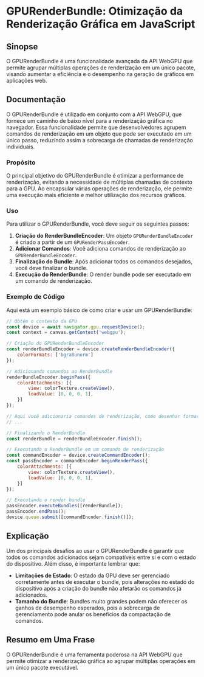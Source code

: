 <!--
Meta Description: # GPURenderBundle: Otimização da Renderização Gráfica em JavaScript ## Sinopse O GPURenderBundle é uma funcionalidade avançada da API WebGPU que permi...
Meta Keywords: renderização, comandos, gpurenderbundle, que, bundle
-->

# GPURenderBundle: Otimização da Renderização Gráfica em JavaScript

## Sinopse
O GPURenderBundle é uma funcionalidade avançada da API WebGPU que permite agrupar múltiplas operações de renderização em um único pacote, visando aumentar a eficiência e o desempenho na geração de gráficos em aplicações web.

## Documentação
O GPURenderBundle é utilizado em conjunto com a API WebGPU, que fornece um caminho de baixo nível para a renderização gráfica no navegador. Essa funcionalidade permite que desenvolvedores agrupem comandos de renderização em um objeto que pode ser executado em um único passo, reduzindo assim a sobrecarga de chamadas de renderização individuais.

### Propósito
O principal objetivo do GPURenderBundle é otimizar a performance de renderização, evitando a necessidade de múltiplas chamadas de contexto para a GPU. Ao encapsular várias operações de renderização, ele permite uma execução mais eficiente e melhor utilização dos recursos gráficos.

### Uso
Para utilizar o GPURenderBundle, você deve seguir os seguintes passos:

1. **Criação do RenderBundleEncoder**: Um objeto `GPURenderBundleEncoder` é criado a partir de um `GPURenderPassEncoder`.
2. **Adicionar Comandos**: Você adiciona comandos de renderização ao `GPURenderBundleEncoder`.
3. **Finalização do Bundle**: Após adicionar todos os comandos desejados, você deve finalizar o bundle.
4. **Execução do RenderBundle**: O render bundle pode ser executado em um comando de renderização.

### Exemplo de Código
Aqui está um exemplo básico de como criar e usar um GPURenderBundle:

```javascript
// Obtém o contexto da GPU
const device = await navigator.gpu.requestDevice();
const context = canvas.getContext('webgpu');

// Criação do GPURenderBundleEncoder
const renderBundleEncoder = device.createRenderBundleEncoder({
    colorFormats: ['bgra8unorm']
});

// Adicionando comandos ao RenderBundle
renderBundleEncoder.beginPass({
    colorAttachments: [{
        view: colorTexture.createView(),
        loadValue: [0, 0, 0, 1],
    }]
});

// Aqui você adicionaria comandos de renderização, como desenhar formas ou texturas
// ...

// Finalizando o RenderBundle
const renderBundle = renderBundleEncoder.finish();

// Executando o RenderBundle em um comando de renderização
const commandEncoder = device.createCommandEncoder();
const passEncoder = commandEncoder.beginRenderPass({
    colorAttachments: [{
        view: colorTexture.createView(),
        loadValue: [0, 0, 0, 1],
    }]
});

// Executando o render bundle
passEncoder.executeBundles([renderBundle]);
passEncoder.endPass();
device.queue.submit([commandEncoder.finish()]);
```

## Explicação
Um dos principais desafios ao usar o GPURenderBundle é garantir que todos os comandos adicionados sejam compatíveis entre si e com o estado do dispositivo. Além disso, é importante lembrar que:

- **Limitações de Estado**: O estado da GPU deve ser gerenciado corretamente antes de executar o bundle, pois alterações no estado do dispositivo após a criação do bundle não afetarão os comandos já adicionados.
- **Tamanho do Bundle**: Bundles muito grandes podem não oferecer os ganhos de desempenho esperados, pois a sobrecarga de gerenciamento pode anular os benefícios da compactação de comandos.

## Resumo em Uma Frase
O GPURenderBundle é uma ferramenta poderosa na API WebGPU que permite otimizar a renderização gráfica ao agrupar múltiplas operações em um único pacote executável.